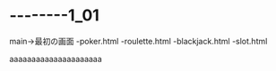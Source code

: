 # --------1_01
main->最初の画面
-poker.html
-roulette.html
-blackjack.html
-slot.html


aaaaaaaaaaaaaaaaaaaaa

